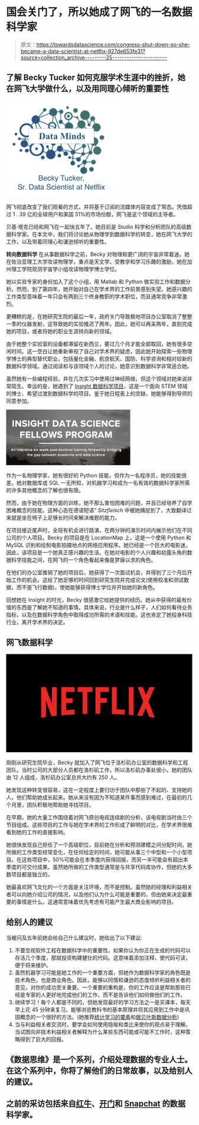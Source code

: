# 国会关门了，所以她成了网飞的一名数据科学家

> 原文：<https://towardsdatascience.com/congress-shut-down-so-she-became-a-data-scientist-at-netflix-927de653fe31?source=collection_archive---------25----------------------->

## 了解 Becky Tucker 如何克服学术生涯中的挫折，她在网飞大学做什么，以及用同理心倾听的重要性

![](img/f73a81c3e915bc29bd125b919057b909.png)

网飞彻底改变了我们观看的方式，并将基于订阅的流媒体内容变成了常态。凭借超过 1 . 39 亿的全球用户和美国 51%的市场份额，网飞是这个领域的主导者。

贝基·塔克已经和网飞在一起快五年了。她目前是 Studio 科学和分析团队的高级数据科学家。在本文中，我们将讨论她从物理学到数据科学的转变，她在网飞大学的工作，以及带着同理心和谦逊倾听的重要性。

**转向数据科学** 在从事数据科学之前，Becky 对物理和更广阔的宇宙非常着迷。她在佐治亚理工大学攻读物理学，重点是天文学。受教学和学习乐趣的激励，她在加州理工学院观测宇宙学小组攻读物理学博士学位。

她以实验专家的身份加入了这个小组，用 Matlab 和 Python 做实验工作和数据分析。然而，到了第四年，她开始对自己在学术界的工作前景感到失望。她感兴趣的工作类型意味着一年只会有两到三个终身教职的学术职位，而且通常竞争非常激烈。

更糟糕的是，在她研究生院的最后一年，政府关门导致极地项目办公室取消了整整一季的仪器发射，这导致她的实验推迟了两年。因此，她可以再呆两年，直到完成她的项目，或者将她的职业生涯转向新的领域。

由于她整个实验室的设备都滞留在新西兰，要过几个月才能全部取回，她有很多空闲时间。这一空白让她重新审视了自己对学术界的疑虑，因此她开始探索一些物理学博士的典型替代职业，包括量化金融、航空航天、国防、科学咨询和相对较新的数据科学领域。通过阅读和与该领域个人的讨论，她意识到数据科学非常适合她。

虽然她有一些编程经验，并在几次实习中使用过神经网络，但这个领域对她来说非常陌生。幸运的是，她遇到了 [Insight 数据科学项目](https://www.insightdatascience.com/)，这是一个面向 STEM 领域的博士、希望过渡到数据科学的项目。鉴于她日程表上的空缺，她能够得到导师的同意参加。

![](img/8b51a68b372cd0a4a65f04f7824843a5.png)

作为一名物理学家，她有很好的 Python 技能，但作为一名程序员，她的技能很差。她对数据库或 SQL 一无所知，对机器学习和成为一名有效的数据科学家所需的许多其他概念的了解也很有限。

然而，由于她在物理方面的训练，她不那么害怕困难的问题，并且已经培养了自学困难概念的技能。这种心态在德语短语“ *Sitzfleisch* 中被她捕捉到了，大致翻译过来就是坐在椅子上足够长时间来解决难题的能力。

在项目接近尾声时，全班有机会进行路演，在两分钟的演示时间内展示他们在不同公司的个人项目。Becky 的项目是在 LocationMap 上，这是一个使用 Python 和 MySQL 识别和绘制电影拍摄地点的网络应用程序。她已经是一个巨大的电影迷，因此，该项目是一个她真正感兴趣的生活。在她对电影的个人兴趣和初露头角的数据科学技能之间，在网飞的一个角色看起来像是梦寐以求的角色。

在他们的办公室推销了她的项目后，她获得了一次面试机会，并得到了三个月后开始工作的机会。这给了她足够的时间回到研究生院并完成论文(使用校准和测试数据，而不是飞行数据)，使她能够获得博士学位并开始她的新角色。

回想她在 Insight 的时光，Becky 很感激它给她提供的经历。她从中获得的最有价值的东西是了解她不知道的事情。具体来说，行业是什么样子，人们如何看待业务指标，以及在数据科学角色中取得成功所需的术语和技能。这也肯定了她投身科技行业，离开学术界的决定。

## **网飞数据科学**

![](img/2b84531bbe79f82d6f89d6c3d71b4712.png)

刚刚从研究生院毕业，Becky 就加入了网飞位于洛杉矶办公室的数据科学和工程团队。当时公司的大部分人员都在洛杉矶工作，所以洛杉矶办事处很小。她的团队由 12 人组成，洛杉矶办公室总共大约有 250 人。

她发现这种转变很容易，这在一定程度上要归功于团队中那些了不起的、支持她的人，他们帮助她成长起来。她从来没有因为不知道某件事而感到难过，在最初的几个月里，团队积极地帮助她寻找项目。

在早期，她的大量工作围绕着对网飞原创电视连续剧的分析，该电视剧当时由三个节目组成。这些项目的工作与她在学术界的工作形成了鲜明的对比，在学术界很难看到她的工作的直接影响。

她很快发现自己担任了一个高级职位，目前她在分析和预测建模之间分配时间。她所做的工作类型经常变化，在任何给定的时间，她可能从事三个中型和一个小型项目。在这些项目中，50%可能会在本季度内获得回报，而另一半可能会有超出本季度的可交付成果。虽然她所做的工作类型通常是与共享代码库协作，但她的大多数项目都是独立的。

她最喜欢网飞文化的一个方面是关注环境，而不是控制。虽然她的经理和利益相关者可以向她介绍公司的情况，以及他们认为什么可能是重要的，但由她来决定最重要的事情是什么。这通常意味着优先考虑有可能产生最大商业影响的项目。

## **给别人的建议**

当被问及五年前她会给自己什么建议时，她给出了以下建议:

1.  不要忽视软件工程在数据科学中的重要性。如果你认为你正在生成的代码可以存活几个季度，那就投资构建健壮的代码。这意味着添加注释，使代码可读，便于将来维护。
2.  虽然机器学习可能是她工作的一个重要方面，但她作为数据科学家的角色既是技术角色，也是商业角色。因此，能够以同情和谦逊的态度倾听利益相关者的意见，对你的成功至关重要。一个重要的重构是，你的工作应该是帮助那些已经是专家的人更好地完成他们的工作，而不是告诉他们如何做他们的工作。
3.  继续学习！每个人都是不同的，但她发现最好的学习方法之一是买课本，每天早上花 45 分钟来复习。能够浏览教科书的基本原理并将其应用到工作中是巩固概念的一个很好的方法。(她推荐[统计学习的要素](https://www.amazon.com/Elements-Statistical-Learning-Prediction-Statistics-ebook/dp/B00475AS2E)和[做贝叶斯数据分析](https://www.amazon.com/Doing-Bayesian-Data-Analysis-Tutorial/dp/0123814855))
4.  当与利益相关者交流时，要学会如何使用隐喻和类比来使你的观点易于理解。当试图向非技术利益相关者解释为什么某些东西可能或可能不工作时，这种策略得到了巨大的回报。

## 《数据思维》是一个系列，介绍处理数据的专业人士。在这个系列中，你将了解他们的日常故事，以及给别人的建议。

## 之前的采访包括来自[红牛](/data-minds-jai-bansal-data-scientist-at-red-bull-afdb141a0e26)、[开门](/data-minds-emily-fay-data-scientist-at-opendoor-50be07f5d7ca)和 [Snapchat](/data-minds-evan-chow-data-scientist-at-snapchat-1bad17861ff8) 的数据科学家。